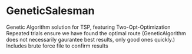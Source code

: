 # GeneticSalesman
Genetic Algorithm solution for TSP, featuring Two-Opt-Optimization 
Repeated trials ensure we have found the optimal route (GeneticAlgorithm does not necessarily gaurantee best results, only good ones quickly.)
Includes brute force file to confirm results
